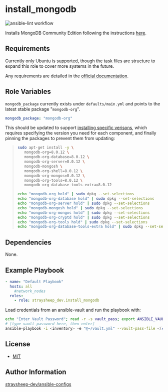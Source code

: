 install_mongodb
=========

![ansible-lint workflow](https://github.com/straysheep-dev/ansible-role-install_mongodb/actions/workflows/ansible-lint.yml/badge.svg)

Installs MongoDB Community Edition following the instructions [here](https://www.mongodb.com/docs/manual/tutorial/install-mongodb-on-ubuntu/).

Requirements
------------

Currently only Ubuntu is supported, though the task files are structure to expand this role to cover more systems in the future.

Any requirements are detailed in the [official documentation](https://www.mongodb.com/docs/manual/installation/).

Role Variables
--------------

`mongodb_package` currently exists under `defaults/main.yml` and points to the latest stable package "`mongodb-org`".

```yml
mongodb_package: "mongodb-org"
```

This should be updated to support [installing specific verisons](https://www.mongodb.com/docs/manual/tutorial/install-mongodb-on-ubuntu/#install-mongodb-community-server.), which requires specifying the version you need for each component, and finally pinning the packages to prevent them from updating:

> ```bash
> sudo apt-get install -y \
>    mongodb-org=8.0.12 \
>    mongodb-org-database=8.0.12 \
>    mongodb-org-server=8.0.12 \
>    mongodb-mongosh \
>    mongodb-org-shell=8.0.12 \
>    mongodb-org-mongos=8.0.12 \
>    mongodb-org-tools=8.0.12 \
>    mongodb-org-database-tools-extra=8.0.12
>
> echo "mongodb-org hold" | sudo dpkg --set-selections
> echo "mongodb-org-database hold" | sudo dpkg --set-selections
> echo "mongodb-org-server hold" | sudo dpkg --set-selections
> echo "mongodb-mongosh hold" | sudo dpkg --set-selections
> echo "mongodb-org-mongos hold" | sudo dpkg --set-selections
> echo "mongodb-org-cryptd hold" | sudo dpkg --set-selections
> echo "mongodb-org-tools hold" | sudo dpkg --set-selections
> echo "mongodb-org-database-tools-extra hold" | sudo dpkg --set-selections
> ```

Dependencies
------------

None.

Example Playbook
----------------

```yml
- name: "Default Playbook"
  hosts: all
    #network_nodes
  roles:
    - role: straysheep_dev.install_mongodb
```

Load credentials from an ansible-vault and run the playbook with:

```bash
echo "Enter Vault Password"; read -r -s vault_pass; export ANSIBLE_VAULT_PASSWORD=$vault_pass
# [type vault password here, then enter]
ansible-playbook -i <inventory> -e "@~/vault.yml" --vault-pass-file <(cat <<<$ANSIBLE_VAULT_PASSWORD) -v ./playbook.yml
```

License
-------

- [MIT](./LICENSE)

Author Information
------------------

[straysheep-dev/ansible-configs](https://github.com/straysheep-dev/ansible-configs)